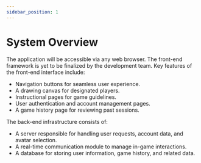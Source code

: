 ```yaml
---
sidebar_position: 1
---
```


# System Overview
The application will be accessible via any web browser. The front-end framework is yet to
be finalized by the development team. Key features of the front-end interface include:

* Navigation buttons for seamless user experience.
* A drawing canvas for designated players.
* Instructional pages for game guidelines.
* User authentication and account management pages.
* A game history page for reviewing past sessions.
  
The back-end infrastructure consists of:

* A server responsible for handling user requests, account data, and avatar
selection.
* A real-time communication module to manage in-game interactions.
* A database for storing user information, game history, and related data.

